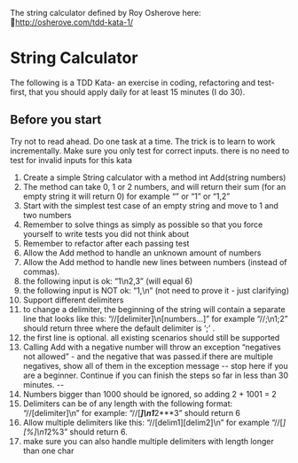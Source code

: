 The string calculator defined by Roy Osherove here: http://osherove.com/tdd-kata-1/

# String Calculator

The following is a TDD Kata- an exercise in coding, refactoring and test-first, that you should apply daily for at least 15 minutes (I do 30).

## Before you start

Try not to read ahead.
Do one task at a time. The trick is to learn to work incrementally.
Make sure you only test for correct inputs. there is no need to test for invalid inputs for this kata

1. Create a simple String calculator with a method int Add(string numbers)
  1. The method can take 0, 1 or 2 numbers, and will return their sum (for an empty string it will return 0) for example “” or “1” or “1,2”
  2. Start with the simplest test case of an empty string and move to 1 and two numbers
  3. Remember to solve things as simply as possible so that you force yourself to write tests you did not think about
  4. Remember to refactor after each passing test
2. Allow the Add method to handle an unknown amount of numbers
3. Allow the Add method to handle new lines between numbers (instead of commas).
  1. the following input is ok:  “1\n2,3”  (will equal 6)
  2. the following input is NOT ok:  “1,\n” (not need to prove it - just clarifying)
4. Support different delimiters
  1. to change a delimiter, the beginning of the string will contain a separate line that looks like this:   “//[delimiter]\n[numbers…]” for example “//;\n1;2” should return three where the default delimiter is ‘;’ .
  2. the first line is optional. all existing scenarios should still be supported
5. Calling Add with a negative number will throw an exception “negatives not allowed” - and the negative that was passed.if there are multiple negatives, show all of them in the exception message
--
stop here if you are a beginner. Continue if you can finish the steps so far in less than 30 minutes.
--
6. Numbers bigger than 1000 should be ignored, so adding 2 + 1001  = 2
7. Delimiters can be of any length with the following format:  “//[delimiter]\n” for example: “//[***]\n1***2***3” should return 6
8. Allow multiple delimiters like this:  “//[delim1][delim2]\n” for example “//[*][%]\n1*2%3” should return 6.
9. make sure you can also handle multiple delimiters with length longer than one char
 

